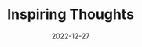 ---
slug: thought-for-the-day
title: "Inspiring Thoughts"
date: 2022-12-27
excerpt: 'Profit smiles on goodness when the good is profitable.'
tags: [Inspiration, Motivation, Quotes, Thoughts]
---